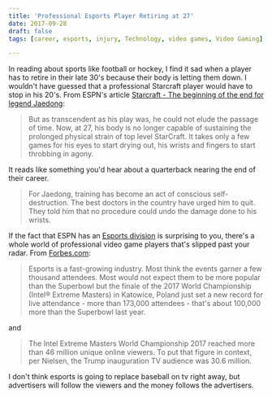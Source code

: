 ```yaml
---
title: 'Professional Esports Player Retiring at 27'
date: 2017-09-28
draft: false
tags: [career, esports, injury, Technology, video games, Video Gaming]

---
```


In reading about sports like football or hockey, I find it sad when a player has to retire in their late 30's because their body is letting them down. I wouldn't have guessed that a professional Starcraft player would have to stop in his 20's. From ESPN's article [Starcraft - The beginning of the end for legend Jaedong](http://www.espn.com/esports/story/_/id/20848130/starcraft-beginning-end-legend-jaedong):

> But as transcendent as his play was, he could not elude the passage of time. Now, at 27, his body is no longer capable of sustaining the prolonged physical strain of top level StarCraft. It takes only a few games for his eyes to start drying out, his wrists and fingers to start throbbing in agony.

It reads like something you'd hear about a quarterback nearing the end of their career.

> For Jaedong, training has become an act of conscious self-destruction. The best doctors in the country have urged him to quit. They told him that no procedure could undo the damage done to his wrists.

If the fact that ESPN has an [Esports division](http://www.espn.com/esports/) is surprising to you, there's a whole world of professional video game players that's slipped past your radar. From [Forbes.com](https://www.forbes.com/sites/paularmstrongtech/2017/03/16/46-million-watched-live-esports-event-10-million-more-than-trump-inauguration-broadcast/#678d4b0591f4):

> Esports is a fast-growing industry. Most think the events garner a few thousand attendees. Most would not expect them to be more popular than the Superbowl but the finale of the 2017 World Championship (Intel® Extreme Masters) in Katowice, Poland just set a new record for live attendance - more than 173,000 attendees - that's about 100,000 more than the Superbowl last year.

and

> The Intel Extreme Masters World Championship 2017 reached more than 46 million unique online viewers. To put that figure in context, per Nielsen, the Trump inauguration TV audience was 30.6 million.

I don't think esports is going to replace baseball on tv right away, but advertisers will follow the viewers and the money follows the advertisers.